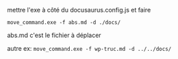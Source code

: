 mettre l'exe à côté du docusaurus.config.js et faire 

`move_command.exe -f abs.md -d ./docs/`

abs.md c'est le fichier à déplacer

autre ex:
`move_command.exe -f wp-truc.md -d ../../docs/`
